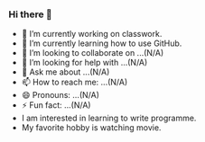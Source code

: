 ### Hi there 👋

<!--
**hmhuang0/hmhuang0** is a ✨ _special_ ✨ repository because its `README.md` (this file) appears on your GitHub profile.
<!--
Here are some ideas to get you started:-->

- 🔭 I’m currently working on classwork.
- 🌱 I’m currently learning how to use GitHub.
- 👯 I’m looking to collaborate on ...(N/A)
- 🤔 I’m looking for help with ...(N/A)
- 💬 Ask me about ...(N/A)
- 📫 How to reach me: ...(N/A)
- 😄 Pronouns: ...(N/A)
- ⚡ Fun fact: ...(N/A)
- I am interested in learning to write programme. 
- My favorite hobby is watching movie.


